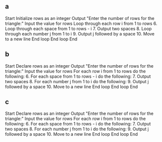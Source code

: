 ## a
Start
Initialize rows as an integer
Output "Enter the number of rows for the triangle:"
Input the value for rows
Loop through each row i from 1 to rows 6. Loop through each space from 1 to rows - i 7. Output two spaces 8. Loop through each number j from 1 to i 9. Output j followed by a space 10. Move to a new line
End loop
End loop
End
## b
Start
Declare rows as an integer
Output "Enter the number of rows for the triangle:"
Input the value for rows
For each row i from 1 to rows do the following: 6. For each space from 1 to rows - i do the following: 7. Output two spaces 8. For each number j from 1 to i do the following: 9. Output j followed by a space 10. Move to a new line
End loop
End loop
End
## c
Start
Declare rows as an integer
Output "Enter the number of rows for the triangle:"
Input the value for rows
For each row i from 1 to rows do the following: 6. For each space from 1 to rows - i do the following: 7. Output two spaces 8. For each number j from 1 to i do the following: 9. Output j followed by a space 10. Move to a new line
End loop
End loop
End
